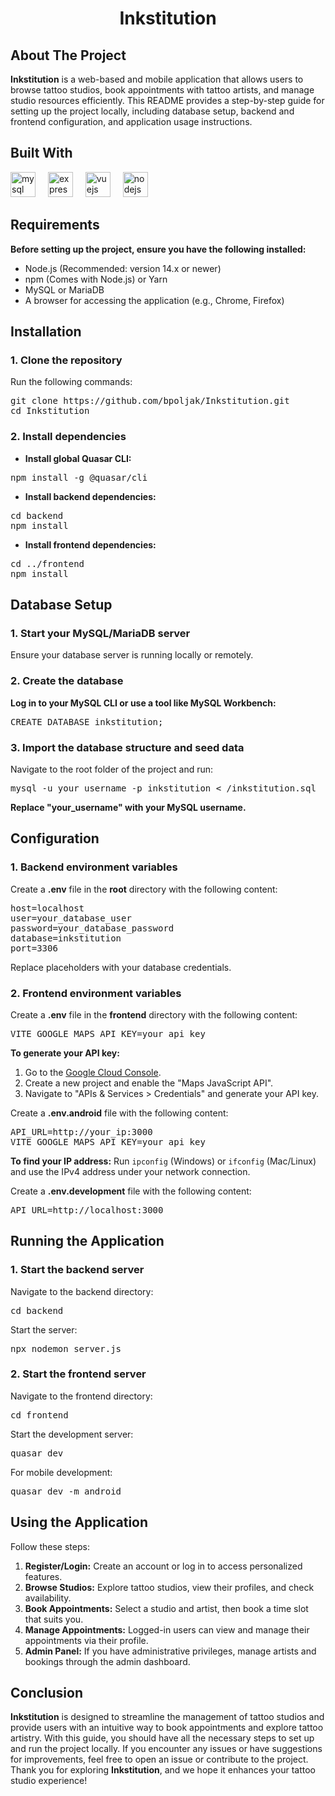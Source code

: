 <h1 align="center">Inkstitution</h1> <h2 align="left">About The Project</h2> <p align="left"><b>Inkstitution</b> is a web-based and mobile application that allows users to browse tattoo studios, book appointments with tattoo artists, and manage studio resources efficiently. This README provides a step-by-step guide for setting up the project locally, including database setup, backend and frontend configuration, and application usage instructions.</p> <h2 align="left">Built With</h2> <div align="left"> <img src="https://skillicons.dev/icons?i=mysql" height="40" alt="mysql logo" /> <img width="12" /> <img src="https://skillicons.dev/icons?i=express" height="40" alt="express logo" /> <img width="12" /> <img src="https://cdn.quasar.dev/logo-v2/512/logo.png" height="40" alt="vuejs logo" /> <img width="12" /> <img src="https://skillicons.dev/icons?i=nodejs" height="40" alt="nodejs logo" /> </div> <h2 align="left">Requirements</h2> <p align="left"><b>Before setting up the project, ensure you have the following installed:</b></p> <ul> <li>Node.js (Recommended: version 14.x or newer)</li> <li>npm (Comes with Node.js) or Yarn</li> <li>MySQL or MariaDB</li> <li>A browser for accessing the application (e.g., Chrome, Firefox)</li> </ul> <h2 align="left">Installation</h2> <h3 align="left">1. Clone the repository</h3> <p align="left">Run the following commands:</p> <pre>git clone https://github.com/bpoljak/Inkstitution.git 
cd Inkstitution</pre> <h3 align="left">2. Install dependencies</h3> <ul> <li><b>Install global Quasar CLI:</b></li> </ul> <pre>npm install -g @quasar/cli</pre>  <ul> <li><b>Install backend dependencies:</b></li> </ul> <pre>cd backend 
npm install</pre> <ul> <li><b>Install frontend dependencies:</b></li> </ul> <pre>cd ../frontend 
npm install</pre> <h2 align="left">Database Setup</h2> <h3 align="left">1. Start your MySQL/MariaDB server</h3> <p align="left">Ensure your database server is running locally or remotely.</p> <h3 align="left">2. Create the database</h3> <p align="left"><b>Log in to your MySQL CLI or use a tool like MySQL Workbench:</b></p> <pre>CREATE DATABASE inkstitution;</pre> <h3 align="left">3. Import the database structure and seed data</h3> <p align="left">Navigate to the root folder of the project and run:</p> <pre>mysql -u your_username -p inkstitution < /inkstitution.sql</pre> <p align="left"><b>Replace "your_username" with your MySQL username.</b></p> <h2 align="left">Configuration</h2> <h3 align="left">1. Backend environment variables</h3> <p align="left">Create a <b>.env</b> file in the <b>root</b> directory with the following content:</p> <pre>host=localhost 
user=your_database_user 
password=your_database_password 
database=inkstitution
port=3306</pre> <p align="left">Replace placeholders with your database credentials.</p> <h3 align="left">2. Frontend environment variables</h3> <p align="left">Create a <b>.env</b> file in the <b>frontend</b> directory with the following content:</p> <pre>VITE_GOOGLE_MAPS_API_KEY=your_api_key</pre> <p align="left"><b>To generate your API key:</b></p> <ol> <li>Go to the <a href="https://console.cloud.google.com/">Google Cloud Console</a>.</li> <li>Create a new project and enable the "Maps JavaScript API".</li> <li>Navigate to "APIs & Services > Credentials" and generate your API key.</li> </ol> <p align="left">Create a <b>.env.android</b> file with the following content:</p> <pre>API_URL=http://your_ip:3000 
VITE_GOOGLE_MAPS_API_KEY=your_api_key</pre> <p align="left"><b>To find your IP address:</b> Run <code>ipconfig</code> (Windows) or <code>ifconfig</code> (Mac/Linux) and use the IPv4 address under your network connection.</p> <p align="left">Create a <b>.env.development</b> file with the following content:</p> <pre>API_URL=http://localhost:3000</pre> <h2 align="left">Running the Application</h2> <h3 align="left">1. Start the backend server</h3> <p align="left">Navigate to the backend directory:</p> <pre>cd backend</pre> <p align="left">Start the server:</p> <pre>npx nodemon server.js</pre> <h3 align="left">2. Start the frontend server</h3> <p align="left">Navigate to the frontend directory:</p> <pre>cd frontend</pre> <p align="left">Start the development server:</p> <pre>quasar dev</pre> <p align="left">For mobile development:</p> <pre>quasar dev -m android</pre> <h2 align="left">Using the Application</h2> <p align="left">Follow these steps:</p> <ol> <li><b>Register/Login:</b> Create an account or log in to access personalized features.</li> <li><b>Browse Studios:</b> Explore tattoo studios, view their profiles, and check availability.</li> <li><b>Book Appointments:</b> Select a studio and artist, then book a time slot that suits you.</li> <li><b>Manage Appointments:</b> Logged-in users can view and manage their appointments via their profile.</li> <li><b>Admin Panel:</b> If you have administrative privileges, manage artists and bookings through the admin dashboard.</li> </ol> <h2 align="left">Conclusion</h2> <p align="left"><b>Inkstitution</b> is designed to streamline the management of tattoo studios and provide users with an intuitive way to book appointments and explore tattoo artistry. With this guide, you should have all the necessary steps to set up and run the project locally. If you encounter any issues or have suggestions for improvements, feel free to open an issue or contribute to the project. Thank you for exploring <b>Inkstitution</b>, and we hope it enhances your tattoo studio experience!</p>
